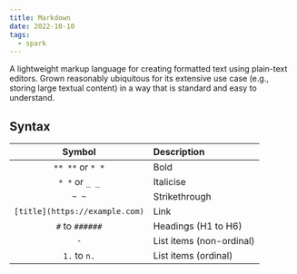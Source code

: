 ```yaml
---
title: Markdown
date: 2022-10-10
tags:
  - spark
---
```


A lightweight markup language for creating formatted text using plain-text editors. Grown reasonably ubiquitous for its extensive use case (e.g., storing large textual content) in a way that is standard and easy to understand.

## Syntax

| Symbol | Description |
|:-------:|:------------|
| `** **` or `* *`  | Bold        |
| `* *` or `_ _`   | Italicise   |
| `~ ~` | Strikethrough |
| `[title](https://example.com)` | Link |
| `#` to `######` | Headings (H1 to H6) |
| `-` | List items (non-ordinal)
| `1.` to `n.` | List items (ordinal)
